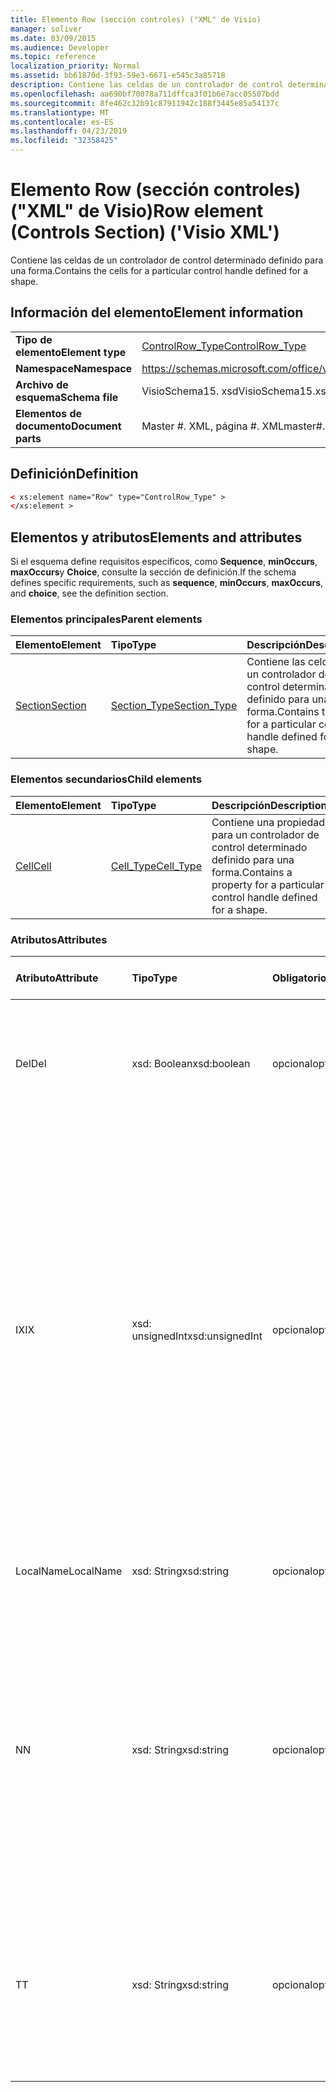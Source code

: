 ```yaml
---
title: Elemento Row (sección controles) ("XML" de Visio)
manager: soliver
ms.date: 03/09/2015
ms.audience: Developer
ms.topic: reference
localization_priority: Normal
ms.assetid: bb61870d-3f93-59e3-6671-e545c3a85718
description: Contiene las celdas de un controlador de control determinado definido para una forma.
ms.openlocfilehash: aa690bf70078a711dffca3f01b6e7acc05507bdd
ms.sourcegitcommit: 8fe462c32b91c87911942c188f3445e85a54137c
ms.translationtype: MT
ms.contentlocale: es-ES
ms.lasthandoff: 04/23/2019
ms.locfileid: "32358425"
---
```

# <a name="row-element-controls-section-visio-xml"></a><span data-ttu-id="1a711-103">Elemento Row (sección controles) ("XML" de Visio)</span><span class="sxs-lookup"><span data-stu-id="1a711-103">Row element (Controls Section) ('Visio XML')</span></span>

<span data-ttu-id="1a711-104">Contiene las celdas de un controlador de control determinado definido para una forma.</span><span class="sxs-lookup"><span data-stu-id="1a711-104">Contains the cells for a particular control handle defined for a shape.</span></span>
  
## <a name="element-information"></a><span data-ttu-id="1a711-105">Información del elemento</span><span class="sxs-lookup"><span data-stu-id="1a711-105">Element information</span></span>

|||
|:-----|:-----|
|<span data-ttu-id="1a711-106">**Tipo de elemento**</span><span class="sxs-lookup"><span data-stu-id="1a711-106">**Element type**</span></span> <br/> |[<span data-ttu-id="1a711-107">ControlRow_Type</span><span class="sxs-lookup"><span data-stu-id="1a711-107">ControlRow_Type</span></span>](controlrow_type-complextypevisio-xml.md) <br/> |
|<span data-ttu-id="1a711-108">**Namespace**</span><span class="sxs-lookup"><span data-stu-id="1a711-108">**Namespace**</span></span> <br/> |https://schemas.microsoft.com/office/visio/2012/main  <br/> |
|<span data-ttu-id="1a711-109">**Archivo de esquema**</span><span class="sxs-lookup"><span data-stu-id="1a711-109">**Schema file**</span></span> <br/> |<span data-ttu-id="1a711-110">VisioSchema15. xsd</span><span class="sxs-lookup"><span data-stu-id="1a711-110">VisioSchema15.xsd</span></span>  <br/> |
|<span data-ttu-id="1a711-111">**Elementos de documento**</span><span class="sxs-lookup"><span data-stu-id="1a711-111">**Document parts**</span></span> <br/> |<span data-ttu-id="1a711-112">Master #. XML, página #. XML</span><span class="sxs-lookup"><span data-stu-id="1a711-112">master#.xml, page#.xml</span></span>  <br/> |
   
## <a name="definition"></a><span data-ttu-id="1a711-113">Definición</span><span class="sxs-lookup"><span data-stu-id="1a711-113">Definition</span></span>

```XML
< xs:element name="Row" type="ControlRow_Type" >
</xs:element >
```

## <a name="elements-and-attributes"></a><span data-ttu-id="1a711-114">Elementos y atributos</span><span class="sxs-lookup"><span data-stu-id="1a711-114">Elements and attributes</span></span>

<span data-ttu-id="1a711-115">Si el esquema define requisitos específicos, como **Sequence**, **minOccurs**, **maxOccurs**y **Choice**, consulte la sección de definición.</span><span class="sxs-lookup"><span data-stu-id="1a711-115">If the schema defines specific requirements, such as **sequence**, **minOccurs**, **maxOccurs**, and **choice**, see the definition section.</span></span> 
  
### <a name="parent-elements"></a><span data-ttu-id="1a711-116">Elementos principales</span><span class="sxs-lookup"><span data-stu-id="1a711-116">Parent elements</span></span>

|<span data-ttu-id="1a711-117">**Elemento**</span><span class="sxs-lookup"><span data-stu-id="1a711-117">**Element**</span></span>|<span data-ttu-id="1a711-118">**Tipo**</span><span class="sxs-lookup"><span data-stu-id="1a711-118">**Type**</span></span>|<span data-ttu-id="1a711-119">**Descripción**</span><span class="sxs-lookup"><span data-stu-id="1a711-119">**Description**</span></span>|
|:-----|:-----|:-----|
|[<span data-ttu-id="1a711-120">Section</span><span class="sxs-lookup"><span data-stu-id="1a711-120">Section</span></span>](section-element-sheet_type-complextypevisio-xml.md) <br/> |[<span data-ttu-id="1a711-121">Section_Type</span><span class="sxs-lookup"><span data-stu-id="1a711-121">Section_Type</span></span>](section_type-complextypevisio-xml.md) <br/> |<span data-ttu-id="1a711-122">Contiene las celdas de un controlador de control determinado definido para una forma.</span><span class="sxs-lookup"><span data-stu-id="1a711-122">Contains the cells for a particular control handle defined for a shape.</span></span>  <br/> |
   
### <a name="child-elements"></a><span data-ttu-id="1a711-123">Elementos secundarios</span><span class="sxs-lookup"><span data-stu-id="1a711-123">Child elements</span></span>

|<span data-ttu-id="1a711-124">**Elemento**</span><span class="sxs-lookup"><span data-stu-id="1a711-124">**Element**</span></span>|<span data-ttu-id="1a711-125">**Tipo**</span><span class="sxs-lookup"><span data-stu-id="1a711-125">**Type**</span></span>|<span data-ttu-id="1a711-126">**Descripción**</span><span class="sxs-lookup"><span data-stu-id="1a711-126">**Description**</span></span>|
|:-----|:-----|:-----|
|[<span data-ttu-id="1a711-127">Cell</span><span class="sxs-lookup"><span data-stu-id="1a711-127">Cell</span></span>](cell-element-controls-rowvisio-xml.md) <br/> |[<span data-ttu-id="1a711-128">Cell_Type</span><span class="sxs-lookup"><span data-stu-id="1a711-128">Cell_Type</span></span>](cell_type-complextypevisio-xml.md) <br/> |<span data-ttu-id="1a711-129">Contiene una propiedad para un controlador de control determinado definido para una forma.</span><span class="sxs-lookup"><span data-stu-id="1a711-129">Contains a property for a particular control handle defined for a shape.</span></span>  <br/> |
   
### <a name="attributes"></a><span data-ttu-id="1a711-130">Atributos</span><span class="sxs-lookup"><span data-stu-id="1a711-130">Attributes</span></span>

|<span data-ttu-id="1a711-131">**Atributo**</span><span class="sxs-lookup"><span data-stu-id="1a711-131">**Attribute**</span></span>|<span data-ttu-id="1a711-132">**Tipo**</span><span class="sxs-lookup"><span data-stu-id="1a711-132">**Type**</span></span>|<span data-ttu-id="1a711-133">**Obligatorio**</span><span class="sxs-lookup"><span data-stu-id="1a711-133">**Required**</span></span>|<span data-ttu-id="1a711-134">**Descripción**</span><span class="sxs-lookup"><span data-stu-id="1a711-134">**Description**</span></span>|<span data-ttu-id="1a711-135">**Posibles valores**</span><span class="sxs-lookup"><span data-stu-id="1a711-135">**Possible values**</span></span>|
|:-----|:-----|:-----|:-----|:-----|
|<span data-ttu-id="1a711-136">Del</span><span class="sxs-lookup"><span data-stu-id="1a711-136">Del</span></span>  <br/> |<span data-ttu-id="1a711-137">xsd: Boolean</span><span class="sxs-lookup"><span data-stu-id="1a711-137">xsd:boolean</span></span>  <br/> |<span data-ttu-id="1a711-138">opcional</span><span class="sxs-lookup"><span data-stu-id="1a711-138">optional</span></span>  <br/> |<span data-ttu-id="1a711-139">Especifica si se ha eliminado una fila que, de lo contrario, se heredaría de una forma de patrón.</span><span class="sxs-lookup"><span data-stu-id="1a711-139">Specifies whether a row that would otherwise be inherited from a master shape has been deleted.</span></span>  <br/> |<span data-ttu-id="1a711-140">Valores del tipo xsd: Boolean.</span><span class="sxs-lookup"><span data-stu-id="1a711-140">Values of the xsd:boolean type.</span></span>  <br/> |
|<span data-ttu-id="1a711-141">IX</span><span class="sxs-lookup"><span data-stu-id="1a711-141">IX</span></span>  <br/> |<span data-ttu-id="1a711-142">xsd: unsignedInt</span><span class="sxs-lookup"><span data-stu-id="1a711-142">xsd:unsignedInt</span></span>  <br/> |<span data-ttu-id="1a711-143">opcional</span><span class="sxs-lookup"><span data-stu-id="1a711-143">optional</span></span>  <br/> |<span data-ttu-id="1a711-144">Especifica el identificador de base uno de la fila.</span><span class="sxs-lookup"><span data-stu-id="1a711-144">Specifies the one-based identifier for the row.</span></span> <span data-ttu-id="1a711-145">Debe ser único y mayor que otros identificadores de la misma sección. El atributo IX solo se usa para las secciones character, Connection, Field, FillGradient, Geometry, Layer, LineGradient, paraGraph, Reviewer, Scratch y Tabs.</span><span class="sxs-lookup"><span data-stu-id="1a711-145">It should be unqiue and greater than other identifiers in the same section.The IX attribute is only used for the Character, Connection, Field, FillGradient, Geometry, Layer, LineGradient, Paragraph, Reviewer, Scratch, and Tabs sections.</span></span> <span data-ttu-id="1a711-146">Una fila sólo puede tener uno de los atributos IX o N.</span><span class="sxs-lookup"><span data-stu-id="1a711-146">A row can only have one of the IX or N attributes.</span></span>  <br/> |<span data-ttu-id="1a711-147">Valores del tipo xsd: unsignedInt.</span><span class="sxs-lookup"><span data-stu-id="1a711-147">Values of the xsd:unsignedInt type.</span></span>  <br/> |
|<span data-ttu-id="1a711-148">LocalName</span><span class="sxs-lookup"><span data-stu-id="1a711-148">LocalName</span></span>  <br/> |<span data-ttu-id="1a711-149">xsd: String</span><span class="sxs-lookup"><span data-stu-id="1a711-149">xsd:string</span></span>  <br/> |<span data-ttu-id="1a711-150">opcional</span><span class="sxs-lookup"><span data-stu-id="1a711-150">optional</span></span>  <br/> |<span data-ttu-id="1a711-151">Especifica el nombre único dependiente del idioma de la fila.</span><span class="sxs-lookup"><span data-stu-id="1a711-151">Specifies the unique language-dependent name of the row.</span></span>  <br/> |<span data-ttu-id="1a711-152">Valores del tipo xsd: String.</span><span class="sxs-lookup"><span data-stu-id="1a711-152">Values of the xsd:string type.</span></span>  <br/> |
|<span data-ttu-id="1a711-153">N</span><span class="sxs-lookup"><span data-stu-id="1a711-153">N</span></span>  <br/> |<span data-ttu-id="1a711-154">xsd: String</span><span class="sxs-lookup"><span data-stu-id="1a711-154">xsd:string</span></span>  <br/> |<span data-ttu-id="1a711-155">opcional</span><span class="sxs-lookup"><span data-stu-id="1a711-155">optional</span></span>  <br/> |<span data-ttu-id="1a711-156">Especifica el nombre único independiente del idioma de la fila. El atributo N solo se usa para las secciones User, Property, Actions, control, Connection, HYPERLINK y ActionTag.</span><span class="sxs-lookup"><span data-stu-id="1a711-156">Specifies the unique language-independent name of the row.The N attribute is only used for the User, Property, Actions, Control, Connection, Hyperlink, and ActionTag sections.</span></span> <span data-ttu-id="1a711-157">Una fila sólo puede tener uno de los atributos IX o N.</span><span class="sxs-lookup"><span data-stu-id="1a711-157">A row can only have one of the IX or N attributes.</span></span>  <br/> |<span data-ttu-id="1a711-158">Valores del tipo xsd: String.</span><span class="sxs-lookup"><span data-stu-id="1a711-158">Values of the xsd:string type.</span></span>  <br/> |
|<span data-ttu-id="1a711-159">T</span><span class="sxs-lookup"><span data-stu-id="1a711-159">T</span></span>  <br/> |<span data-ttu-id="1a711-160">xsd: String</span><span class="sxs-lookup"><span data-stu-id="1a711-160">xsd:string</span></span>  <br/> |<span data-ttu-id="1a711-161">opcional</span><span class="sxs-lookup"><span data-stu-id="1a711-161">optional</span></span>  <br/> |<span data-ttu-id="1a711-162">Especifica el tipo de la ruta geométrica representada por la fila y utilizada en la visualización de geometría.</span><span class="sxs-lookup"><span data-stu-id="1a711-162">Specifies the type of the geometric path represented by the row and used in geometry visualization.</span></span> <span data-ttu-id="1a711-163">El atributo T solo se usa para la sección Geometry.</span><span class="sxs-lookup"><span data-stu-id="1a711-163">The T attribute is only used for the Geometry section.</span></span>  <br/> |<span data-ttu-id="1a711-164">Valores del tipo xsd: String.</span><span class="sxs-lookup"><span data-stu-id="1a711-164">Values of the xsd:string type.</span></span>  <br/> |
   

